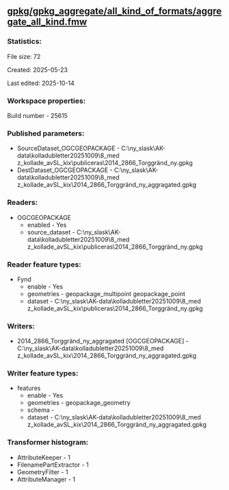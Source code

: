 ﻿## [gpkg/gpkg_aggregate/all_kind_of_formats/aggregate_all_kind.fmw](https://github.com/kicki58/kix_working_dir/blob/master/gpkg/gpkg_aggregate/all_kind_of_formats/aggregate_all_kind.fmw)

### Statistics:
File size: 72

Created: 2025-05-23

Last edited: 2025-10-14


### Workspace properties:
Build number    - 25615

### Published parameters:
*  SourceDataset_OGCGEOPACKAGE    -   C:\ny_slask\AK-data\kolladubletter20251009\8_med z_kollade_avSL_kix\publiceras\2014_2866_Torggränd_ny.gpkg
*  DestDataset_OGCGEOPACKAGE    -   C:\ny_slask\AK-data\kolladubletter20251009\8_med z_kollade_avSL_kix\2014_2866_Torggränd_ny_aggragated.gpkg

### Readers:
*  OGCGEOPACKAGE
    * enabled    -  Yes
    * source_dataset    -   C:\ny_slask\AK-data\kolladubletter20251009\8_med z_kollade_avSL_kix\publiceras\2014_2866_Torggränd_ny.gpkg

### Reader feature types:
*  Fynd
    * enable - Yes
    * geometries - geopackage_multipoint geopackage_point
    * dataset - C:\ny_slask\AK-data\kolladubletter20251009\8_med z_kollade_avSL_kix\publiceras\2014_2866_Torggränd_ny.gpkg


### Writers:
*  2014_2866_Torggränd_ny_aggragated [OGCGEOPACKAGE]    -   C:\ny_slask\AK-data\kolladubletter20251009\8_med z_kollade_avSL_kix\2014_2866_Torggränd_ny_aggragated.gpkg

### Writer feature types:
*  features
    * enable - Yes
    * geometries - geopackage_geometry
    * schema - 
    * dataset - C:\ny_slask\AK-data\kolladubletter20251009\8_med z_kollade_avSL_kix\2014_2866_Torggränd_ny_aggragated.gpkg

### Transformer histogram:
*  AttributeKeeper    -   1
*  FilenamePartExtractor    -   1
*  GeometryFilter    -   1
*  AttributeManager    -   1

